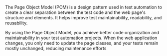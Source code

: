 The Page Object Model (POM) is a design pattern used in test automation to create a clear separation between the test code and the web page's structure and elements. It helps improve test maintainability, readability, and reusability.

By using the Page Object Model, you achieve better code organization and maintainability in your test automation projects. When the web application changes, you only need to update the page classes, and your tests remain mostly unchanged, reducing maintenance efforts